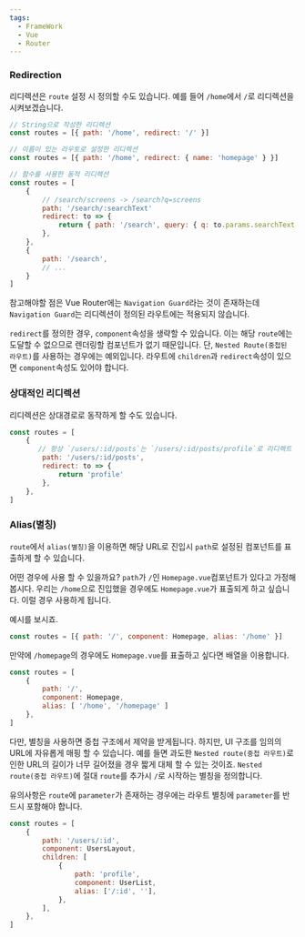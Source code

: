 ```yaml
---
tags:
  - FrameWork
  - Vue
  - Router
---
```

### Redirection
리디렉션은 `route` 설정 시 정의할 수도 있습니다.
예를 들어 `/home`에서 `/`로 리디렉션을 시켜보겠습니다.

```javascript title:"/src/router/index.js"
// String으로 작성한 리디렉션
const routes = [{ path: '/home', redirect: '/' }]

// 이름이 있는 라우토로 설정한 리디렉션
const routes = [{ path: '/home', redirect: { name: 'homepage' } }]

// 함수를 사용한 동적 리디렉션
const routes = [
	{
		// /search/screens -> /search?q=screens
		path: '/search/:searchText'
		redirect: to => {
			return { path: '/search', query: { q: to.params.searchText } },
		},
	},
	{
		path: '/search',
		// ...
	}
]
```

참고해야할 점은 Vue Router에는 `Navigation Guard`라는 것이 존재하는데 `Navigation Guard`는 리디렉션이 정의된 라우트에는 적용되지 않습니다.

`redirect`를 정의한 경우, `component`속성을 생략할 수 있습니다.
이는 해당 `route`에는 도달할 수 없으므로 렌더링할 컴포넌트가 없기 때문입니다.
단, `Nested Route(중첩된 라우트)`를 사용하는 경우에는 예외입니다.
라우트에 `children`과 `redirect`속성이 있으면 `component`속성도 있어야 합니다.

### 상대적인 리디렉션
리디렉션은 상대경로로 동작하게 할 수도 있습니다.

```javascript title:"/src/router/index.js"
const routes = [
	{
	   // 항상 `/users/:id/posts`는 `/users/:id/posts/profile`로 리디렉트 됨.
		path: '/users/:id/posts',
		redirect: to => {
			return 'profile'
		},
	},
]
```

### Alias(별칭)
`route`에서 `alias(별칭)`을 이용하면 해당 URL로 진입시 `path`로 설정된 컴포넌트를 표출하게 할 수 있습니다.

어떤 경우에 사용 할 수 있을까요?
`path`가 `/`인 `Homepage.vue`컴포넌트가 있다고 가정해 봅시다.
우리는 `/home`으로 진입했을 경우에도 `Homepage.vue`가 표출되게 하고 싶습니다.
이럴 경우 사용하게 됩니다.

예시를 보시죠.

```javascript title:"/src/router/index.js"
const routes = [{ path: '/', component: Homepage, alias: '/home' }]
```

만약에 `/homepage`의 경우에도 `Homepage.vue`를 표출하고 싶다면 배열을 이용합니다.

```javascript title:"/src/router/index.js"
const routes = [
    {
        path: '/',
        component: Homepage,
        alias: [ '/home', '/homepage' ]
    },
]
```

다만, 별칭을 사용하면 중첩 구조에서 제약을 받게됩니다.
하지만, UI 구조를 임의의 URL에 자유롭게 매핑 할 수 있습니다.
예를 들면 과도한 `Nested route(중첩 라우트)`로 인한 URL의 길이가 너무 길어졌을 경우 짧게 대체 할 수 있는 것이죠.
`Nested route(중첩 라우트)`에 절대 `route`를 추가시 `/`로 시작하는 별칭을 정의합니다.

유의사항은 `route`에 `parameter`가 존재하는 경우에는 라우트 별칭에 `parameter`를 반드시 포함해야 합니다.

```javascript  title:"/src/router/index.js"
const routes = [
	{
		path: '/users/:id',
		component: UsersLayout,
		children: [
			{
				path: 'profile',
				component: UserList,
				alias: ['/:id', ''],
			},
		],
	},
]
```